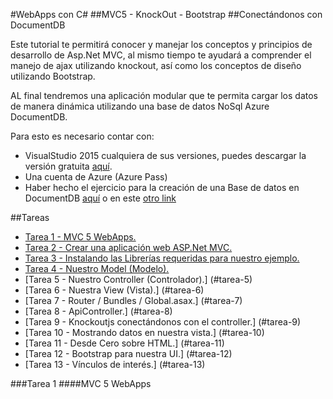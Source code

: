 #WebApps con C#
##MVC5 - KnockOut - Bootstrap
##Conectándonos con DocumentDB

Este tutorial te permitirá conocer y manejar los conceptos y principios de desarrollo de Asp.Net MVC, al mismo tiempo te ayudará a comprender el manejo de ajax utilizando knockout, así como los conceptos de diseño utilizando Bootstrap.

AL final tendremos una aplicación modular que te permita cargar los datos de manera dinámica utilizando una base de datos NoSql Azure DocumentDB.

Para esto es necesario contar con:
- VisualStudio 2015 cualquiera de sus versiones, puedes descargar la versión gratuita [aquí](https://www.visualstudio.com/downloads/download-visual-studio-vs).
- Una cuenta de Azure (Azure Pass)
- Haber hecho el ejercicio para la creación de una Base de datos en DocumentDB [aquí](http://julito) o en este [otro link](http://DocumentDB_Miguel)

##Tareas
- [Tarea 1 - MVC 5 WebApps.](#tarea-1)
- [Tarea 2 - Crear una aplicación web ASP.Net MVC.](#tarea-2)
- [Tarea 3 - Instalando las Librerías requeridas para nuestro ejemplo.](#tarea-3)
- [Tarea 4 - Nuestro Model (Modelo).](#tarea-4)
- [Tarea 5 - Nuestro Controller (Controlador).] (#tarea-5)
- [Tarea 6 - Nuestra View (Vista).] (#tarea-6)
- [Tarea 7 - Router / Bundles / Global.asax.] (#tarea-7)
- [Tarea 8 - ApiController.] (#tarea-8)
- [Tarea 9 - Knockoutjs conectándonos con el controller.] (#tarea-9)
- [Tarea 10 - Mostrando datos en nuestra vista.] (#tarea-10)
- [Tarea 11 - Desde Cero sobre HTML.] (#tarea-11)
- [Tarea 12 - Bootstrap para nuestra UI.] (#tarea-12)
- [Tarea 13 - Vínculos de interés.] (#tarea-13)

###Tarea 1
####MVC 5 WebApps


